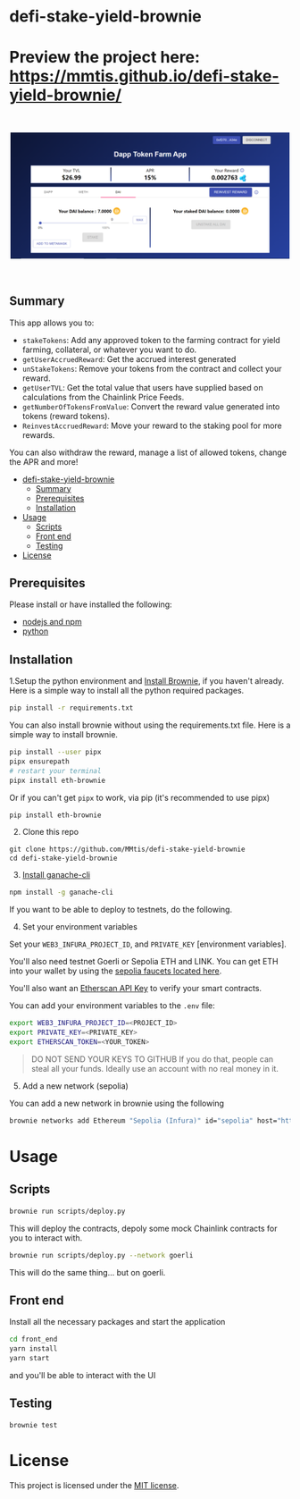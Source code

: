 # defi-stake-yield-brownie

# Preview the project here: https://mmtis.github.io/defi-stake-yield-brownie/

<br/>
<p align="center">
<a href="" target="_blank">
<img src="./web-image.png" width="500" alt="Dapp Token Farm App">
</a>
</p>
<br/>

## Summary 
This app allows you to:

- `stakeTokens`: Add any approved token to the farming contract for yield farming, collateral, or whatever you want to do.
- `getUserAccruedReward`: Get the accrued interest generated
- `unStakeTokens`: Remove your tokens from the contract and collect your reward.
- `getUserTVL`: Get the total value that users have supplied based on calculations from the Chainlink Price Feeds. 
- `getNumberOfTokensFromValue`: Convert the reward value generated into tokens (reward tokens).
- `ReinvestAccruedReward`: Move your reward to the staking pool for more rewards.

You can also withdraw the reward, manage a list of allowed tokens, change the APR and more!

- [defi-stake-yield-brownie](#defi-stake-yield-brownie)
  - [Summary](#summary)
  - [Prerequisites](#prerequisites)
  - [Installation](#installation)
- [Usage](#useage)
  - [Scripts](#scripts)
  - [Front end](#front-end)
  - [Testing](#testing)
- [License](#license)

## Prerequisites

Please install or have installed the following:

- [nodejs and npm](https://nodejs.org/en/download/)
- [python](https://www.python.org/downloads/)
## Installation

1.Setup the python environment and [Install Brownie](https://eth-brownie.readthedocs.io/en/stable/install.html), if you haven't already. Here is a simple way to install all the python required packages.

```bash
pip install -r requirements.txt
```

You can also install brownie without using the requirements.txt file. Here is a simple way to install brownie.
```bash
pip install --user pipx
pipx ensurepath
# restart your terminal
pipx install eth-brownie
```
Or if you can't get `pipx` to work, via pip (it's recommended to use pipx)
```bash
pip install eth-brownie
```

2. Clone this repo
```
git clone https://github.com/MMtis/defi-stake-yield-brownie
cd defi-stake-yield-brownie
```

3. [Install ganache-cli](https://www.npmjs.com/package/ganache-cli)

```bash
npm install -g ganache-cli
```

If you want to be able to deploy to testnets, do the following. 

4. Set your environment variables

Set your `WEB3_INFURA_PROJECT_ID`, and `PRIVATE_KEY` [environment variables]. 

You'll also need testnet Goerli or Sepolia ETH and LINK. You can get ETH into your wallet by using the [sepolia faucets located here](https://sepoliafaucet.com/).

You'll also want an [Etherscan API Key](https://etherscan.io/apis) to verify your smart contracts. 

You can add your environment variables to the `.env` file:
```bash
export WEB3_INFURA_PROJECT_ID=<PROJECT_ID>
export PRIVATE_KEY=<PRIVATE_KEY>
export ETHERSCAN_TOKEN=<YOUR_TOKEN>
```
> DO NOT SEND YOUR KEYS TO GITHUB
> If you do that, people can steal all your funds. Ideally use an account with no real money in it.

5. Add a new network (sepolia)

You can add a new network in brownie using the following
```bash
brownie networks add Ethereum "Sepolia (Infura)" id="sepolia" host="https://sepolia.infura.io/v3/<YOUR_INFURA_PROJECT_ID>" chainid=11155111 explorer="https://api-sepolia.etherscan.io/api?apikey=<ETHERSCAN_YOUR_TOKEN>"
```

# Usage

## Scripts

```bash
brownie run scripts/deploy.py
```
This will deploy the contracts, depoly some mock Chainlink contracts for you to interact with.
```bash
brownie run scripts/deploy.py --network goerli
```
This will do the same thing... but on goerli.

## Front end
Install all the necessary packages and start the application
```bash
cd front_end
yarn install
yarn start
```
and you'll be able to interact with the UI

## Testing

```
brownie test
```

# License

This project is licensed under the [MIT license](LICENSE).